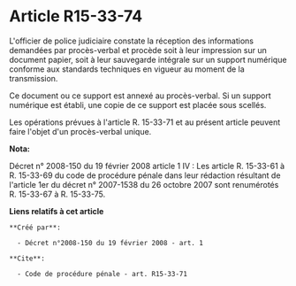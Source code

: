 # Article R15-33-74

L'officier de police judiciaire constate la réception des informations demandées par procès-verbal et procède soit à leur
impression sur un document papier, soit à leur sauvegarde intégrale sur un support numérique conforme aux standards
techniques en vigueur au moment de la transmission. 

Ce document ou ce support est annexé au procès-verbal. Si un support numérique est établi, une copie de ce support est placée
sous scellés. 

Les opérations prévues à l'article R. 15-33-71 et au présent article peuvent faire l'objet d'un procès-verbal unique.

**Nota:**

Décret n° 2008-150 du 19 février 2008 article 1 IV : Les article R. 15-33-61 à R. 15-33-69 du code de procédure pénale dans
leur rédaction résultant de l'article 1er du décret n° 2007-1538 du 26 octobre 2007 sont renumérotés R. 15-33-67 à R.
15-33-75.

**Liens relatifs à cet article**

	**Créé par**:

	  - Décret n°2008-150 du 19 février 2008 - art. 1

	**Cite**:

	  - Code de procédure pénale - art. R15-33-71
